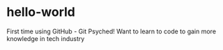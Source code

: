 # hello-world
First time using GitHub - Git Psyched!
Want to learn to code to gain more knowledge in tech industry 
